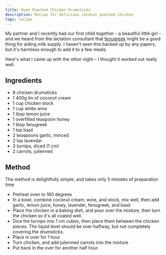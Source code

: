 ```yaml
---
title: Oven Poached Chicken Drumsticks
description: Recipe for delicious coconut poached chicken
tags: recipe
---
```


My partner and I recently had our first child together - a
beautiful little girl - and we heard from the lactation consultant
that [fenugreek](https://en.wikipedia.org/wiki/Fenugreek) might
be a good thing for aiding milk supply. I haven't seen this backed
up by any papers, but it's harmless enough to add it to a few meals.

Here's what I came up with the other night – I thought it worked
out really well.

Ingredients
-----------

- 8 chicken drumsticks
- 1 400g tin of coconut cream
- 1 cup chicken stock
- 1 cup white wine
- 1 tbsp lemon juice
- 1 overfilled teaspoon honey
- 1 tbsp fenugreek
- 1 tsp basil
- 2 teaspoons garlic, minced
- 2 tsp lavendar
- 3 turnips, diced (1 cm)
- 2 carrots, julienned

Method
------

The method is delightfully simple, and takes only 5 minutes of
preparation time

- Preheat oven to 160 degrees
- In a bowl, combine coconut cream, wine, and stock, mix well, then
  add garlic, lemon juice, honey, lavender, fenugreek, and basil.
- Place the chicken in a baking dish, and pour over the mixture, then
  turn the chicken so it's all coated well.
- Dice the turnips into 1 cm cubes, then place them between the
  chicken pieces. The liquid level should be over halfway, but not
  completely covering the drumsticks.
- Place in over for 1 hour
- Turn chicken, and add julienned carrots into the mixture
- Put back in the over for another half hour.


